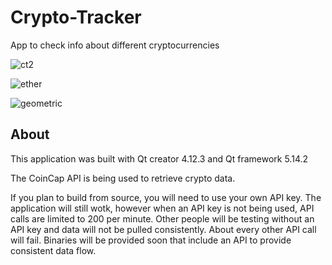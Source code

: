 # Crypto-Tracker
 App to check info about different cryptocurrencies  

![ct2](https://user-images.githubusercontent.com/22214754/141410874-78b72c8b-b8c9-40ab-b54a-2f4b09d159b0.JPG)  

![ether](https://user-images.githubusercontent.com/22214754/141673798-702c951d-da45-40f1-970d-e8ae1a65038d.gif)  

![geometric](https://user-images.githubusercontent.com/22214754/141673643-4fcc8967-a638-432e-8126-f9a225abba57.gif)


## About

This application was built with Qt creator 4.12.3 and Qt framework 5.14.2  

The CoinCap API is being used to retrieve crypto data.   

If you plan to build from source, you will need to use your own API key. The application will still wotk, however when an API key is not being used, API calls are limited to 200 per minute. Other people will be testing without an API key and data will not be pulled consistently. About every other API call will fail. Binaries will be provided soon that include an API to provide consistent data flow.  

